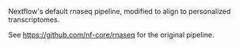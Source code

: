 Nextflow's default rnaseq pipeline, modified to align to personalized transcriptomes.

See https://github.com/nf-core/rnaseq for the original pipeline.

